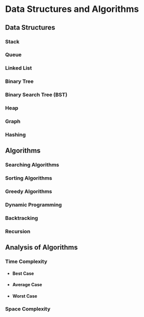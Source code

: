 # Data Structures and Algorithms
## Data Structures
### Stack
### Queue
### Linked List
### Binary Tree
### Binary Search Tree (BST)
### Heap
### Graph
### Hashing

## Algorithms
### Searching Algorithms
### Sorting Algorithms
### Greedy Algorithms
### Dynamic Programming
### Backtracking
### Recursion
## Analysis of Algorithms
### Time Complexity
- #### Best Case
-  #### Average Case
- #### Worst Case
### Space Complexity